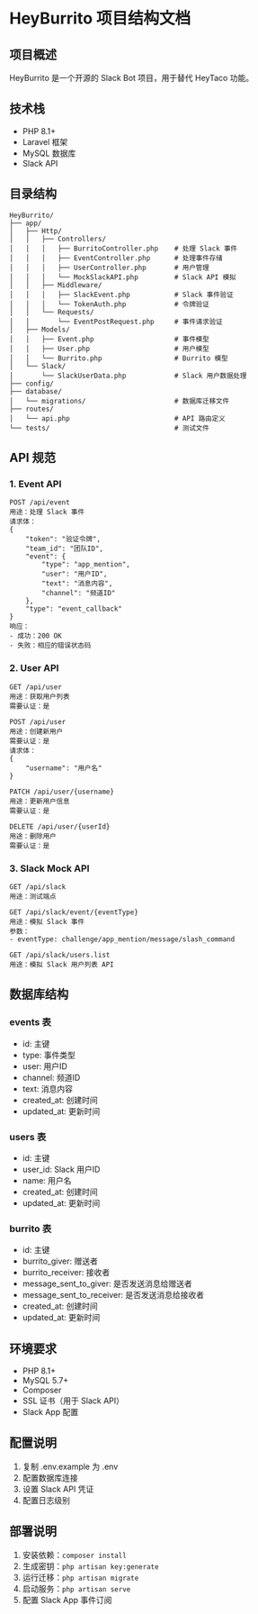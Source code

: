 # HeyBurrito 项目结构文档

## 项目概述
HeyBurrito 是一个开源的 Slack Bot 项目，用于替代 HeyTaco 功能。

## 技术栈
- PHP 8.1+
- Laravel 框架
- MySQL 数据库
- Slack API

## 目录结构
```
HeyBurrito/
├── app/
│   ├── Http/
│   │   ├── Controllers/
│   │   │   ├── BurritoController.php    # 处理 Slack 事件
│   │   │   ├── EventController.php      # 处理事件存储
│   │   │   ├── UserController.php       # 用户管理
│   │   │   └── MockSlackAPI.php         # Slack API 模拟
│   │   ├── Middleware/
│   │   │   ├── SlackEvent.php           # Slack 事件验证
│   │   │   └── TokenAuth.php            # 令牌验证
│   │   └── Requests/
│   │       └── EventPostRequest.php     # 事件请求验证
│   ├── Models/
│   │   ├── Event.php                    # 事件模型
│   │   ├── User.php                     # 用户模型
│   │   └── Burrito.php                  # Burrito 模型
│   └── Slack/
│       └── SlackUserData.php            # Slack 用户数据处理
├── config/
├── database/
│   └── migrations/                      # 数据库迁移文件
├── routes/
│   └── api.php                          # API 路由定义
└── tests/                               # 测试文件
```

## API 规范

### 1. Event API
```
POST /api/event
用途：处理 Slack 事件
请求体：
{
    "token": "验证令牌",
    "team_id": "团队ID",
    "event": {
        "type": "app_mention",
        "user": "用户ID",
        "text": "消息内容",
        "channel": "频道ID"
    },
    "type": "event_callback"
}
响应：
- 成功：200 OK
- 失败：相应的错误状态码
```

### 2. User API
```
GET /api/user
用途：获取用户列表
需要认证：是

POST /api/user
用途：创建新用户
需要认证：是
请求体：
{
    "username": "用户名"
}

PATCH /api/user/{username}
用途：更新用户信息
需要认证：是

DELETE /api/user/{userId}
用途：删除用户
需要认证：是
```

### 3. Slack Mock API
```
GET /api/slack
用途：测试端点

GET /api/slack/event/{eventType}
用途：模拟 Slack 事件
参数：
- eventType: challenge/app_mention/message/slash_command

GET /api/slack/users.list
用途：模拟 Slack 用户列表 API
```

## 数据库结构

### events 表
- id: 主键
- type: 事件类型
- user: 用户ID
- channel: 频道ID
- text: 消息内容
- created_at: 创建时间
- updated_at: 更新时间

### users 表
- id: 主键
- user_id: Slack 用户ID
- name: 用户名
- created_at: 创建时间
- updated_at: 更新时间

### burrito 表
- id: 主键
- burrito_giver: 赠送者
- burrito_receiver: 接收者
- message_sent_to_giver: 是否发送消息给赠送者
- message_sent_to_receiver: 是否发送消息给接收者
- created_at: 创建时间
- updated_at: 更新时间

## 环境要求
- PHP 8.1+
- MySQL 5.7+
- Composer
- SSL 证书（用于 Slack API）
- Slack App 配置

## 配置说明
1. 复制 .env.example 为 .env
2. 配置数据库连接
3. 设置 Slack API 凭证
4. 配置日志级别

## 部署说明
1. 安装依赖：`composer install`
2. 生成密钥：`php artisan key:generate`
3. 运行迁移：`php artisan migrate`
4. 启动服务：`php artisan serve`
5. 配置 Slack App 事件订阅 